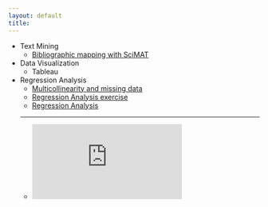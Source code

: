 ```yaml
---
layout: default
title:
---
```

+ Text Mining
  + [Bibliographic mapping with SciMAT](https://sci2s.ugr.es/scimat/)
+ Data Visualization
  + Tableau
+ Regression Analysis
  + [Multicollinearity and missing data](https://github.com/federico-jf/regression-analysis/blob/master/assets/homework4_federico_ferrero.R)
  + [Regression Analysis exercise](https://federico-jf.github.io/assets/Final_Paper_Ferrero.pdf)
  + [Regression Analysis](https://federico-jf.github.io/Final_Paper_Ferrero.pdf)
  ___
  + <embed src="https://federico-jf.github.io/Final_Paper_Ferrero.pdf" type="application/pdf" />


